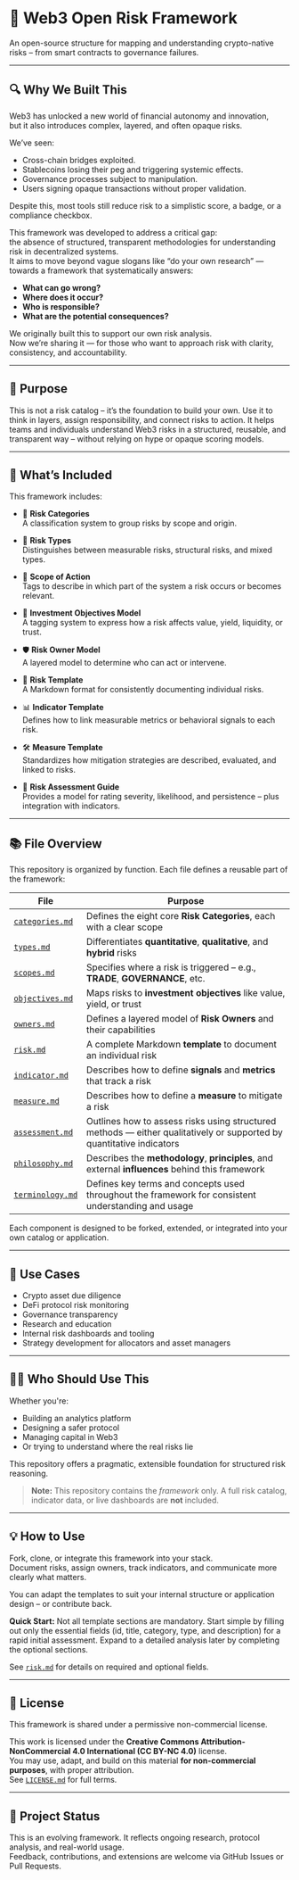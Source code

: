 # 🧠 Web3 Open Risk Framework

An open-source structure for mapping and understanding crypto-native risks – from smart contracts to governance failures.

---

## 🔍 Why We Built This

Web3 has unlocked a new world of financial autonomy and innovation,  
but it also introduces complex, layered, and often opaque risks.

We’ve seen:
- Cross-chain bridges exploited.
- Stablecoins losing their peg and triggering systemic effects.
- Governance processes subject to manipulation.
- Users signing opaque transactions without proper validation.

Despite this, most tools still reduce risk to a simplistic score, a badge, or a compliance checkbox.

This framework was developed to address a critical gap:  
the absence of structured, transparent methodologies for understanding risk in decentralized systems.  
It aims to move beyond vague slogans like “do your own research” —  
towards a framework that systematically answers:
- **What can go wrong?**  
- **Where does it occur?**  
- **Who is responsible?**  
- **What are the potential consequences?**

We originally built this to support our own risk analysis.  
Now we’re sharing it — for those who want to approach risk with clarity, consistency, and accountability.

---

## 🧭 Purpose

This is not a risk catalog – it’s the foundation to build your own. Use it to think in layers, assign responsibility, and connect risks to action.
It helps teams and individuals understand Web3 risks in a structured, reusable, and transparent way – without relying on hype or opaque scoring models.

---

## 🧱 What’s Included

This framework includes:

- 📂 **Risk Categories**  
  A classification system to group risks by scope and origin.

- 🧮 **Risk Types**  
  Distinguishes between measurable risks, structural risks, and mixed types.

- 🔁 **Scope of Action**  
  Tags to describe in which part of the system a risk occurs or becomes relevant.

- 🎯 **Investment Objectives Model**  
  A tagging system to express how a risk affects value, yield, liquidity, or trust.

- 🛡 **Risk Owner Model**  
  A layered model to determine who can act or intervene.

- 🧾 **Risk Template**  
  A Markdown format for consistently documenting individual risks.

- 📊 **Indicator Template**  
  Defines how to link measurable metrics or behavioral signals to each risk.

- 🛠 **Measure Template**  
  Standardizes how mitigation strategies are described, evaluated, and linked to risks.

- 🫆 **Risk Assessment Guide**  
  Provides a model for rating severity, likelihood, and persistence – plus integration with indicators.

---

## 📚 File Overview

This repository is organized by function. Each file defines a reusable part of the framework:

| File                                      | Purpose                                                                 |
|-------------------------------------------|-------------------------------------------------------------------------|
| [`categories.md`](./categories.md)        | Defines the eight core **Risk Categories**, each with a clear scope     |
| [`types.md`](./types.md)                  | Differentiates **quantitative**, **qualitative**, and **hybrid** risks  |
| [`scopes.md`](./scopes.md)                | Specifies where a risk is triggered – e.g., **TRADE**, **GOVERNANCE**, etc. |
| [`objectives.md`](./objectives.md)        | Maps risks to **investment objectives** like value, yield, or trust     |
| [`owners.md`](./owners.md)                | Defines a layered model of **Risk Owners** and their capabilities       |
| [`risk.md`](./risk.md)                    | A complete Markdown **template** to document an individual risk         |
| [`indicator.md`](./indicator.md)          | Describes how to define **signals** and **metrics** that track a risk   |
| [`measure.md`](./measure.md)              | Describes how to define a **measure** to mitigate a risk                |
| [`assessment.md`](./assessment.md)        | Outlines how to assess risks using structured methods — either qualitatively or supported by quantitative indicators |
| [`philosophy.md`](./philosophy.md)        | Describes the **methodology**, **principles**, and external **influences** behind this framework |
| [`terminology.md`](./terminology.md)      | Defines key terms and concepts used throughout the framework for consistent understanding and usage |


Each component is designed to be forked, extended, or integrated into your own catalog or application.

---

## 🧰 Use Cases

- Crypto asset due diligence  
- DeFi protocol risk monitoring  
- Governance transparency  
- Research and education  
- Internal risk dashboards and tooling  
- Strategy development for allocators and asset managers

---

## 🧑‍💻 Who Should Use This

Whether you're:

- Building an analytics platform  
- Designing a safer protocol  
- Managing capital in Web3  
- Or trying to understand where the real risks lie

This repository offers a pragmatic, extensible foundation for structured risk reasoning.

> **Note:** This repository contains the _framework_ only. A full risk catalog, indicator data, or live dashboards are **not** included.

---

## 💡 How to Use

Fork, clone, or integrate this framework into your stack.  
Document risks, assign owners, track indicators, and communicate more clearly what matters.

You can adapt the templates to suit your internal structure or application design – or contribute back.

**Quick Start:**
Not all template sections are mandatory.
Start simple by filling out only the essential fields (id, title, category, type, and description) for a rapid initial assessment. Expand to a detailed analysis later by completing the optional sections.

See [`risk.md`](./risk.md) for details on required and optional fields.

---

## 📄 License

This framework is shared under a permissive non-commercial license.

This work is licensed under the **Creative Commons Attribution-NonCommercial 4.0 International (CC BY-NC 4.0)** license.  
You may use, adapt, and build on this material **for non-commercial purposes**, with proper attribution.  
See [`LICENSE.md`](./LICENSE.md) for full terms.

---

## 🚧 Project Status

This is an evolving framework. It reflects ongoing research, protocol analysis, and real-world usage.  
Feedback, contributions, and extensions are welcome via GitHub Issues or Pull Requests.
